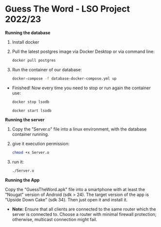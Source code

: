 # Guess The Word - LSO Project 2022/23

**Running the database**

1. Install docker

2. Pull the latest postgres image via Docker Desktop or via command line:

    ```bash
    docker pull postgres
    ```

3. Run the container of our database:

    ```bash
    docker-compose -f database-docker-compose.yml up
    ```

* Finished! Now every time you need to stop or run again the container use:

    ```bash
    docker stop lsodb
    ```

    ```bash
    docker start lsodb
    ```

**Running the server**

1. Copy the "Server.o" file into a linux environment, with the database container running.

2. give it execution permission:

    ```bash
    chmod +x Server.o
    ```

3. run it:

    ```bash
    ./Server.o
    ```

**Running the App**

Copy the "GuessTheWord.apk" file into a smartphone with at least the "Nougat" version of Android (sdk > 24). The target version of the app is "Upside Down Cake" (sdk 34). Then just open it and install it.

* **Note:** Ensure that all clients are connected to the same router which the server is connected to. Choose a router with minimal firewall protection; otherwise, multicast connection might fail.